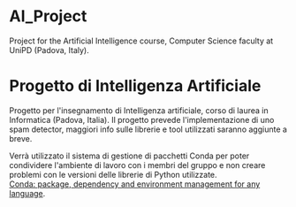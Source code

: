 # AI_Project
Project for the Artificial Intelligence course, Computer Science faculty at UniPD (Padova, Italy).


# Progetto di Intelligenza Artificiale 
Progetto per l'insegnamento di Intelligenza artificiale, corso di laurea in Informatica (Padova, Italia).
Il progetto prevede l'implementazione di uno spam detector, maggiori info  sulle librerie e tool utilizzati saranno aggiunte a breve.

Verrà utilizzato il sistema di gestione di pacchetti Conda per poter condividere l'ambiente di lavoro con i membri del gruppo e non creare problemi con le versioni delle librerie di Python utilizzate.                                                       
[Conda: package, dependency and environment management for any language](https://docs.conda.io/projects/conda/en/latest/).
